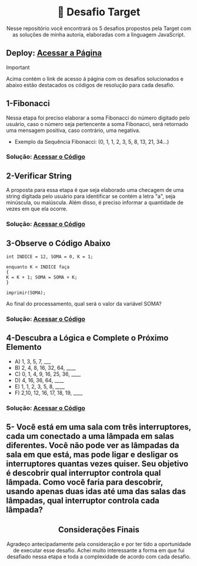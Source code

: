 <h1 align="center">🔴 Desafio Target</h1>

<p align="center">Nesse repositório você encontrará os 5 desafios propostos pela Target com as soluções de minha autoria, elaboradas com a linguagem JavaScript.</b></p>

## Deploy: [Acessar a Página](http://google.com.br)

> [!IMPORTANT]
> Acima contém o link de acesso á página com os desafios solucionados e abaixo estão destacados os códigos de resolução para cada desafio.

## 1-Fibonacci


<p>Nessa etapa foi preciso elaborar a soma Fibonacci do número digitado pelo usuário, caso o número seja pertencente a soma Fibonacci, será retornado uma mensagem positiva, caso contrário, uma negativa.</p>

- Exemplo da Sequência Fibonacci: (0, 1, 1, 2, 3, 5, 8, 13, 21, 34...)</p>

### Solução: [Acessar o Código](http://google.com.br)

## 2-Verificar String</h2>

<p>A proposta para essa etapa é que seja elaborado uma checagem de uma string digitada pelo usuário para identificar se contém a letra "a", seja minúscula, ou maiúscula. Além disso, é preciso informar a quantidade de vezes em que ela ocorre.</p>

### Solução: [Acessar o Código](http://google.com.br)

## 3-Observe o Código Abaixo

```
int INDICE = 12, SOMA = 0, K = 1; 

enquanto K < INDICE faça 
{ 
K = K + 1; SOMA = SOMA + K; 
} 

imprimir(SOMA);

```

<p>Ao final do processamento, qual será o valor da variável SOMA?</p>

### Solução: [Acessar o Código](http://google.com.br)

## 4-Descubra a Lógica e Complete o Próximo Elemento


- A) 1, 3, 5, 7, ___
- B) 2, 4, 8, 16, 32, 64, ____
- C) 0, 1, 4, 9, 16, 25, 36, ____
- D) 4, 16, 36, 64, ____
- E) 1, 1, 2, 3, 5, 8, ____
- F) 2,10, 12, 16, 17, 18, 19, ____

### Solução: [Acessar o Código](http://google.com.br)

## 5- Você está em uma sala com três interruptores, cada um conectado a uma lâmpada em salas diferentes. Você não pode ver as lâmpadas da sala em que está, mas pode ligar e desligar os interruptores quantas vezes quiser. Seu objetivo é descobrir qual interruptor controla qual lâmpada. Como você faria para descobrir, usando apenas duas idas até uma das salas das lâmpadas, qual interruptor controla cada lâmpada?  


<h2 align="center">Considerações Finais</h2>

<p align="center">Agradeço antecipadamente pela consideração e por ter tido a oportunidade de executar esse desafio. Achei muito interessante a forma em que fui desafiado nessa etapa e toda a complexidade de acordo com cada desafio.</p>


